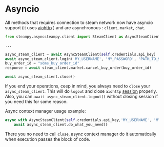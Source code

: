 Asyncio
====

All methods that requires connection to steam network now have asyncio support (it uses [aiohttp]( https://github.com/aio-libs/aiohttp) ) and are asynchronous : `client`, `market`, `chat`.

```python
from steampy.asyncsteampy.client import SteamClient as AsyncSteamClient

...

async_steam_client = await AsyncSteamClient(self.credentials.api_key)
await async_steam_client.login('MY_USERNAME', 'MY_PASSWORD', 'PATH_TO_STEAMGUARD_FILE/DICT')
buy_order_id = "some_buy_order_id"
response = await steam_client.market.cancel_buy_order(buy_order_id)

await async_steam_client.close()
```

If you end your operations, ceep in mind, you always need to `close` your `async_steam_client`. This will do `logout` and close `aiohttp` [session]( https://docs.aiohttp.org/en/stable/client_reference.html#client-session) properly. Also, you can `await async_steam_client.logout()` without closing session if you need this for some reason.

Async context manager usage example:

```python
async with AsyncSteamClient(self.credentials.api_key,'MY_USERNAME', 'MY_PASSWORD', 'PATH_TO_STEAMGUARD_FILE/DICT') as async_steam_client:
    await async_steam_client.do_what_you_need()

```

There you no need to call `close`, async context manager do it automatically when execution passes the block of code.